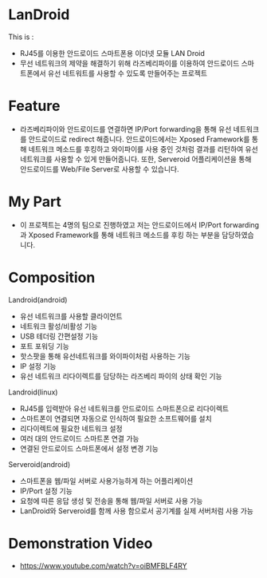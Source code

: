 # LanDroid
This is : 
* RJ45를 이용한 안드로이드 스마트폰용 이더넷 모듈 LAN Droid
* 무선 네트워크의 제약을 해결하기 위해 라즈베리파이를 이용하여 안드로이드 스마트폰에서 유선 네트워트를 사용할 수 있도록 만들어주는 프로젝트

# Feature
* 라즈베리파이와 안드로이드를 연결하면 IP/Port forwarding을 통해 유선 네트워크를 안드로이드로 redirect 해줍니다. 안드로이드에서는 Xposed Framework를 통해 네트워크 메소드를 후킹하고 와이파이를 사용 중인 것처럼 결과를 리턴하여 유선 네트워크를 사용할 수 있게 만들어줍니다. 또한, Serveroid 어플리케이션을 통해 안드로이드를 Web/File Server로 사용할 수 있습니다.

# My Part
* 이 프로젝트는 4명의 팀으로 진행하였고 저는 안드로이드에서 IP/Port forwarding과 Xposed Framework를 통해 네트워크 메소드를 후킹 하는 부분을 담당하였습니다.

# Composition
Landroid(android)
* 유선 네트워크를 사용할 클라이언트
* 네트워크 활성/비활성 기능
* USB 테더링 간편설정 기능
* 포트 포워딩 기능
* 핫스팟을 통해 유선네트워크를 와이파이처럼 사용하는 기능
* IP 설정 기능
* 유선 네트워크 리다이렉트를 담당하는 라즈베리 파이의 상태 확인 기능

Landroid(linux)
* RJ45를 입력받아 유선 네트워크를 안드로이드 스마트폰으로 리다이렉트
* 스마트폰이 연결되면 자동으로 인식하여 필요한 소프트웨어를 설치
* 리다이렉트에 필요한 네트워크 설정
* 여러 대의 안드로이드 스마트폰 연결 가능
* 연결된 안드로이드 스마트폰에서 설정 변경 기능

Serveroid(android)
* 스마트폰을 웹/파일 서버로 사용가능하게 하는 어플리케이션
* IP/Port 설정 기능
* 요청에 따른 응답 생성 및 전송을 통해 웹/파일 서버로 사용 가능
* LanDroid와 Serveroid를 함께 사용 함으로서 공기계를 실제 서버처럼 사용 가능

# Demonstration Video
* https://www.youtube.com/watch?v=oiBMFBLF4RY
